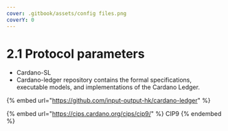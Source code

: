 ```yaml
---
cover: .gitbook/assets/config files.png
coverY: 0
---
```


# 2.1 Protocol parameters

* Cardano-SL&#x20;
* Cardano-ledger repository contains the formal specifications, executable models, and implementations of the Cardano Ledger.

{% embed url="https://github.com/input-output-hk/cardano-ledger" %}

{% embed url="https://cips.cardano.org/cips/cip9/" %}
CIP9&#x20;
{% endembed %}
